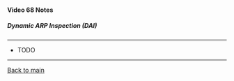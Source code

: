 #### Video 68 Notes

##### Dynamic ARP Inspection (DAI)

---

- TODO

---

[Back to main](https://github.com/rot0xd/CBTNuggets/blob/master/CEHv9/README.md)


